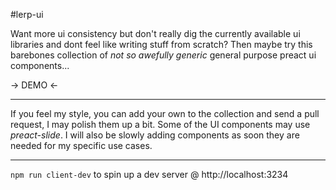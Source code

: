 #lerp-ui

Want more ui consistency but don't really dig the currently available ui libraries and dont feel like writing stuff from scratch? Then maybe try this barebones collection of *not so awefully generic* general purpose preact ui components...

-> DEMO <-


------
If you feel my style, you can add your own to the collection and send a pull request, I may polish them up a bit. Some of the UI components may use *preact-slide*. I will also be slowly adding components as soon they are needed for my specific use cases.

------

`npm run client-dev` to spin up a dev server @ http://localhost:3234